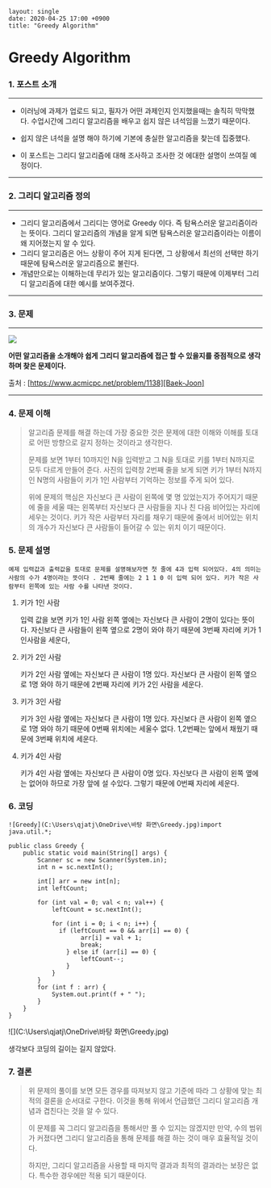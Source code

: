 ```
layout: single
date: 2020-04-25 17:00 +0900
title: "Greedy Algorithm"
```

# Greedy Algorithm

### 1. 포스트 소개

***

* 이러닝에 과제가 업로드 되고, 필자가 어떤 과제인지 인지했을때는 솔직히 막막했다. 수업시간에 그리디 알고리즘을 배우고 쉽지 않은 녀석임을 느꼈기 때문이다.
* 쉽지 않은 녀석을 설명 해야 하기에 기본에 충실한 알고리즘을 찾는데 집중했다.

* 이 포스트는 그리디 알고리즘에 대해 조사하고 조사한 것 에대한 설명이 쓰여질 예정이다. 

***

### 2. 그리디 알고리즘 정의

***

* 그리디 알고리즘에서 그리디는 영어로 Greedy 이다. 즉 탐욕스러운 알고리즘이라는 뜻이다. 그리디 알고리즘의 개념을 알게 되면 탐욕스러운 알고리즘이라는 이름이 왜 지어졌는지 알 수 있다.
* 그리디 알고리즘은 어느 상황이 주어 지게 된다면, 그 상황에서 최선의 선택만 하기 때문에 탐욕스러운 알고리즘으로 불린다.
* 개념만으로는 이해하는데 무리가 있는 알고리즘이다. 그렇기 때문에 이제부터 그리디 알고리즘에 대한 예시를 보여주겠다.

***

### 3. 문제

***

![](https://k.kakaocdn.net/dn/cC3rRv/btqv4Rrtllv/NXF5Py7tDmYYbZr3f3bybK/img.png)

**어떤 알고리즘을 소개해야 쉽게 그리디 알고리즘에 접근 할 수 있을지를 중점적으로 생각하며 찾은 문제이다.**

출처 : [https://www.acmicpc.net/problem/1138][Baek-Joon]

["Baek-Joon"]: https://www.acmicpc.net/problem/1138

***

### 4. 문제 이해

>알고리즘 문제를 해결 하는데 가장 중요한 것은 문제에 대한 이해와 이해를 토대로 어떤 방향으로 갈지  정하는 것이라고 생각한다.
>
>문제를 보면 1부터 10까지인 N을 입력받고 그 N을 토대로 키를 1부터 N까지로 모두 다르게 만들어 준다. 사진의 입력창 2번째 줄을 보게 되면  키가 1부터 N까지인 N명의 사람들이  키가 1인 사람부터 기억하는 정보를 주게 되어 있다.
>
>위에 문제의 핵심은 자신보다 큰 사람이 왼쪽에 몇 명 있었는지가 주어지기 때문에 줄을 세울 때는 왼쪽부터 자신보다 큰 사람들을 지나 친 다음 비어있는 자리에 세우는 것이다. 키가 작은 사람부터 자리를 채우기 때문에 줄에서 비어있는 위치의 개수가 자신보다 큰 사람들이 들어갈 수 있는 위치 이기 때문이다.

### 5. 문제 설명

```
예제 입력값과 출력값을 토대로 문제를 설명해보자면 첫 줄에 4과 입력 되어있다. 4의 의미는 사람의 수가 4명이라는 뜻이다 . 2번째 줄에는 2 1 1 0 이 입력 되어 있다. 키가 작은 사람부터 왼쪽에 있는 사람 수를 나타낸 것이다.
```

1. 키가 1인 사람

   입력 값을 보면 키가 1인 사람 왼쪽 옆에는 자신보다 큰 사람이 2명이 있다는 뜻이다. 자신보다 큰 사람들이 왼쪽 옆으로 2명이 와야 하기 때문에 3번째 자리에 키가 1인사람을 세운다,

2. 키가 2인 사람

   키가 2인 사람 옆에는 자신보다 큰 사람이 1명 있다. 자신보다 큰 사람이 왼쪽 옆으로 1명 와야 하기 때문에 2번째 자리에 키가 2인 사람을 세운다.

3. 키가 3인 사람

   키가 3인 사람 옆에는 자신보다 큰 사람이 1명 있다. 자신보다 큰 사람이 왼쪽 옆으로 1명 와야 하기 때문에 0번째 위치에는 세울수 없다. 1,2번째는 앞에서 채웠기 때문에 3번째 위치에 세운다.

4. 키가 4인 사람

   키가 4인 사람 옆에는 자신보다 큰 사람이 0명 있다. 자신보다 큰 사람이 왼쪽 옆에는 없어야 하므로 가장 앞에 설 수있다. 그렇기 때문에 0번째 자리에 세운다.

### 6. 코딩

```
![Greedy](C:\Users\qjatj\OneDrive\바탕 화면\Greedy.jpg)import java.util.*;

public class Greedy {
    public static void main(String[] args) {
        Scanner sc = new Scanner(System.in);
        int n = sc.nextInt();

        int[] arr = new int[n];
        int leftCount;

        for (int val = 0; val < n; val++) {
            leftCount = sc.nextInt();

            for (int i = 0; i < n; i++) {
              if (leftCount == 0 && arr[i] == 0) {
                    arr[i] = val + 1;
                    break;
                } else if (arr[i] == 0) {
                    leftCount--;
                }
            }
        }
        for (int f : arr) {
            System.out.print(f + " ");
        }
    }
}
```

![](C:\Users\qjatj\OneDrive\바탕 화면\Greedy.jpg)

생각보다 코딩의 길이는 길지 않았다. 

### 7. 결론

>위 문제의 풀이를 보면 모든 경우를 따져보지 않고 기준에 따라 그 상황에 맞는 최적의 결론을 순서대로 구한다. 이것을 통해 위에서 언급했던 그리디 알고리즘 개념과 겹친다는 것을 알 수 있다. 
>
>이 문제를 꼭 그리디 알고리즘을 통해서만 풀 수 있지는 않겠지만 만약, 수의 범위가 커졌다면 그리디 알고리즘을 통해 문제를 해결 하는 것이 매우 효율적일 것이다.
>
>하지만, 그리디 알고리즘을 사용할 때 마지막 결과과 최적의 결과라는 보장은 없다. 특수한 경우에만 적용 되기 때문이다.